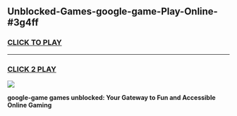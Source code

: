 
## Unblocked-Games-google-game-Play-Online-#3g4ff
<h3>
<a href="https://premium.freeplayer.one?title=google-game&ref=27F">CLICK TO PLAY</a></h3>
<hr>

<h3>
<a href="https://premium.freeplayer.one?title=google-game&ref=27F">CLICK 2 PLAY</a>
  
</h3>

<a href="https://premium.freeplayer.one?title=google-game&ref=27F"><img src="https://clearcache.store/games.png"></a>


**google-game games unblocked: Your Gateway to Fun and Accessible Online Gaming**
